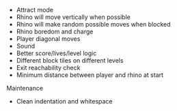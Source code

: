 * Attract mode
* Rhino will move vertically when possible
* Rhino will make random possible moves when blocked
* Rhino boredom and charge
* Player diagonal moves
* Sound
* Better score/lives/level logic
* Different block tiles on different levels
* Exit reachability check
* Minimum distance between player and rhino at start

Maintenance
* Clean indentation and whitespace


